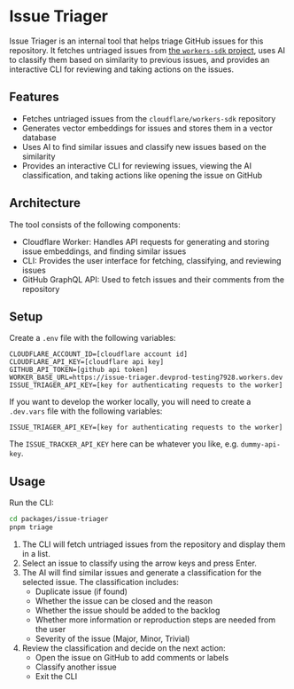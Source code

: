# Issue Triager

Issue Triager is an internal tool that helps triage GitHub issues for this repository. It fetches untriaged issues from [the `workers-sdk` project](https://github.com/orgs/cloudflare/projects/1), uses AI to classify them based on similarity to previous issues, and provides an interactive CLI for reviewing and taking actions on the issues.

## Features

- Fetches untriaged issues from the `cloudflare/workers-sdk` repository
- Generates vector embeddings for issues and stores them in a vector database
- Uses AI to find similar issues and classify new issues based on the similarity
- Provides an interactive CLI for reviewing issues, viewing the AI classification, and taking actions like opening the issue on GitHub

## Architecture

The tool consists of the following components:

- Cloudflare Worker: Handles API requests for generating and storing issue embeddings, and finding similar issues
- CLI: Provides the user interface for fetching, classifying, and reviewing issues
- GitHub GraphQL API: Used to fetch issues and their comments from the repository

## Setup

Create a `.env` file with the following variables:

```
CLOUDFLARE_ACCOUNT_ID=[cloudflare account id]
CLOUDFLARE_API_KEY=[cloudflare api key]
GITHUB_API_TOKEN=[github api token]
WORKER_BASE_URL=https://issue-triager.devprod-testing7928.workers.dev
ISSUE_TRIAGER_API_KEY=[key for authenticating requests to the worker]
```

If you want to develop the worker locally, you will need to create a `.dev.vars` file with the following variables:

```
ISSUE_TRIAGER_API_KEY=[key for authenticating requests to the worker]
```

The `ISSUE_TRACKER_API_KEY` here can be whatever you like, e.g. `dummy-api-key`.

## Usage

Run the CLI:

```bash
cd packages/issue-triager
pnpm triage
```

1. The CLI will fetch untriaged issues from the repository and display them in a list.
2. Select an issue to classify using the arrow keys and press Enter.
3. The AI will find similar issues and generate a classification for the selected issue. The classification includes:
   - Duplicate issue (if found)
   - Whether the issue can be closed and the reason
   - Whether the issue should be added to the backlog
   - Whether more information or reproduction steps are needed from the user
   - Severity of the issue (Major, Minor, Trivial)
4. Review the classification and decide on the next action:
   - Open the issue on GitHub to add comments or labels
   - Classify another issue
   - Exit the CLI
